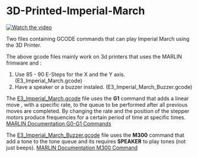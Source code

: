 # 3D-Printed-Imperial-March 


 [![Watch the video](https://i.imgur.com/KWxv6zv.png)](https://youtu.be/fOcZKwsDDqY)
 

Two files containing GCODE commands that can play Imperial March using the 3D Printer.

The above gcode files mainly work on 3d printers that uses the MARLIN frimware and :
1. Use 85 - 90 E-Steps for the X and the Y axis. (E3_Imperial_March.gcode)
2. Have a speaker or a buzzer instaled. (E3_Imperial_March_Buzzer.gcode)

The  [E3_Imperial_March.gcode](https://github.com/Obrelix/Ender-3-Imperial-March-/blob/master/GCODE%20Files/E3_Imperial_March.gcode)
 file uses the  **G1** command that adds a linear move , with a specific rate,  to the queue to be performed after all previous moves are completed. By changing the rate and the position of the stepper motors produce frequencies for a certain period of time at specific times. [MARLIN Documentation G0-G1 Commands](https://marlinfw.org/docs/gcode/G000-G001.html)

The  [E3_Imperial_March_Buzzer.gcode](https://github.com/Obrelix/Ender-3-Imperial-March-/blob/master/GCODE%20Files/E3_Imperial_March_Buzzer.gcode) file uses the  **M300** command that add a tone to the tone queue and its requires **SPEAKER** to play tones (not just beeps). [MARLIN Documentation M300 Command](https://marlinfw.org/docs/gcode/M300.html)

